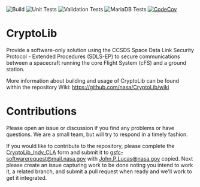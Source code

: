 ![Build](https://github.com/nasa/CryptoLib/actions/workflows/build.yml/badge.svg)
![Unit Tests](https://github.com/nasa/CryptoLib/actions/workflows/utest.yml/badge.svg)
![Validation Tests](https://github.com/nasa/CryptoLib/actions/workflows/validation.yml/badge.svg)
![MariaDB Tests](https://github.com/nasa/CryptoLib/actions/workflows/mariadb.yml/badge.svg)
[![CodeCov](https://codecov.io/gh/nasa/CryptoLib/branch/main/graph/badge.svg?token=KCOMCQO0ZU)](https://codecov.io/gh/nasa/CryptoLib)

# CryptoLib

Provide a software-only solution using the CCSDS Space Data Link Security Protocol - Extended Procedures (SDLS-EP) to secure communications between a spacecraft running the core Flight System (cFS) and a ground station.

More information about building and usage of CryptoLib can be found within the repository Wiki:
https://github.com/nasa/CryptoLib/wiki

# Contributions

Please open an issue or discussion if you find any problems or have questions. We are a small team, but will try to respond in a timely fashion.

If you would like to contribute to the repository, please complete the [CryptoLib_Indv_CLA](./doc/CryptoLib_Indv_CLA.pdf) form and submit it to gsfc-softwarerequest@mail.nasa.gov with John.P.Lucas@nasa.gov copied. Next please create an issue capturing work to be done noting you intend to work it, a related branch, and submit a pull request when ready and we'll work to get it integrated.
